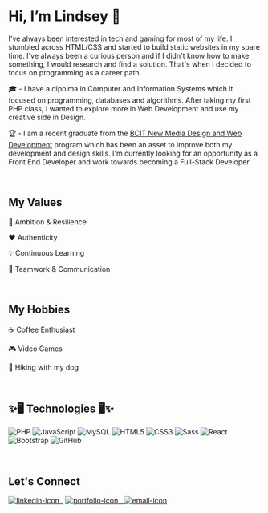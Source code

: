 <h1> Hi, I’m Lindsey  👋 </h1>

<p> I've always been interested in tech and gaming for most of my life. I stumbled across HTML/CSS and started to build static websites in my spare time. I've always been a curious person and if I didn't know how to make something, I would research and find a solution. That's when I decided to focus on programming as a career path. </p>

<p>🎓 
  - I have a dipolma in Computer and Information Systems which it focused on programming, databases and algorithms. After taking my first PHP class, I wanted to explore more in Web Development and use my creative side in Design. </p>

<p>🏆
  - I am a recent graduate from the <a href="https://www.bcit.ca/programs/new-media-design-and-web-development-diploma-full-time-6525dipma/">BCIT New Media Design and Web Development</a> program which has been an asset to improve both my development and design skills. I'm currently looking for an opportunity as a Front End Developer and work towards becoming a Full-Stack Developer.</p>
  <br>
  
  <h2> My Values </h2>
  <p> 💪 Ambition & Resilience </p>
  <p> ❤️ Authenticity </p>
  <p> 💡 Continuous Learning  </p>
  <p> 🙌 Teamwork & Communication  </p>

<br>

  <h2> My Hobbies </h2>
  <p> ☕ Coffee Enthusiast </p>
  <p> 🎮 Video Games </p>
  <p> 🐶 Hiking with my dog </p>

<br>


<h2> ✨🖥️ Technologies  🖥️✨</h2>
<p>
<img alt="PHP" src="https://img.shields.io/badge/-PHP-777BB4?logo=php&logoColor=white&style=flat-square"/>
<img alt="JavaScript" src="https://img.shields.io/badge/-JavaScript-000000?logo=Javascript&logoColor=F7DF1E&style=flat-square"/>
<img alt="MySQL" src="https://img.shields.io/badge/-MySQL-4479A1?logo=mysql&logoColor=white&style=flat-square"/>
<img alt="HTML5" src="https://img.shields.io/badge/-HTML5-E34F26?logo=html5&logoColor=white&style=flat-square"/>
<img alt="CSS3" src="https://img.shields.io/badge/-CSS3-1572B6?logo=css3&logoColor=white&style=flat-square"/>
<img alt="Sass" src="https://img.shields.io/badge/-Sass-CC6699?logo=Sass&logoColor=white&style=flat-square"/>
<img alt="React" src="https://img.shields.io/badge/-ReactJs-61DAFB?logo=react&logoColor=white&style=flat-square"/>
<img alt="Bootstrap" src="https://img.shields.io/badge/-Bootstrap-7952B3?logo=bootstrap&logoColor=white&style=flat-square"/>
<img alt="GitHub" src="https://img.shields.io/badge/-GitHub-181717?logo=github&logoColor=white&style=flat-square"/>

</p>

<br>

<h2>Let's Connect</h2>

<a title="Lindsey's LinkedIn Profile"  href="https://www.linkedin.com/in/lindsey-gunderson/"> ![linkedin-icon](https://user-images.githubusercontent.com/65924727/126879955-47be281f-6ec4-4287-a362-550200f90810.png)&nbsp;&nbsp;</a> <a title="Lindsey's Personal Portfolio" href="https://lindseygunderson.ca/"> ![portfolio-icon](https://user-images.githubusercontent.com/65924727/126879964-b0aeddad-550b-4e65-9793-cb9c1059880a.png)&nbsp;&nbsp; </a> <a title="Lindsey's Email Contact" href="mailto:lindseyjgunderson@gmail.com">  ![email-icon](https://user-images.githubusercontent.com/65924727/126879969-09dfeda6-7430-49e8-9e3d-21ae01a261f1.png) </a>


  
<!---
LindseyGunderson/LindseyGunderson is a ✨ special ✨ repository because its `README.md` (this file) appears on your GitHub profile.
You can click the Preview link to take a look at your changes.
--->
